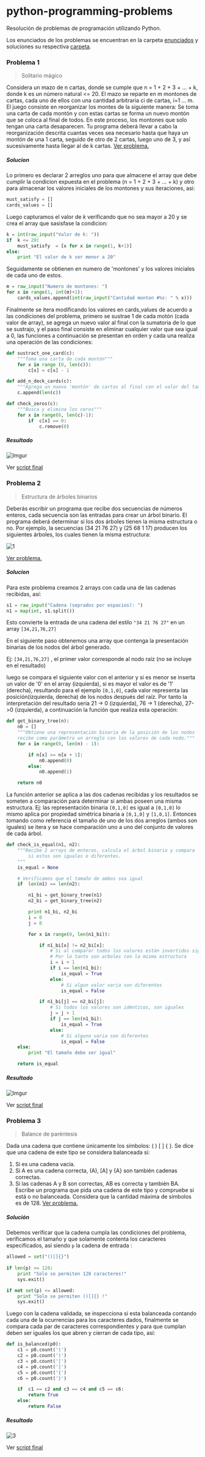 python-programming-problems
===========================

Resolución de problemas de programación utilizando Python.

Los enunciados de los problemas se encuentran en la carpeta [enunciados]() y soluciones su respectiva [carpeta]().


### Problema 1

>Solitario mágico

Considera un mazo de n cartas, donde se cumple que n = 1 + 2 + 3 + … + k, donde k es un número
natural <= 20. El mazo se reparte en m montones de cartas, cada uno de ellos con una cantidad arbitraria
ci de cartas, i=1 … m.
El juego consiste en reorganizar los montes de la siguiente manera: Se toma una carta de cada montón y
con estas cartas se forma un nuevo montón que se coloca al final de todos. En este proceso, los montones
que solo tengan una carta desaparecen.
Tu programa deberá llevar a cabo la reorganización descrita cuantas veces sea necesario hasta que haya
un montón de una 1 carta, seguido de otro de 2 cartas, luego uno de 3, y así sucesivamente hasta llegar
al de k cartas. [Ver problema.]() 


##### Solucion 

Lo primero es declarar 2 arreglos uno para que almacene el array que debe cumplir la 
condicion expuesta en el problema (n = 1 + 2 + 3 + … + k)  y otro para almacenar los valores 
iniciales de los montones y sus iteraciones, asi:

```python
must_satisfy = []
cards_values = []
```

Luego capturamos el valor de *k* verificando que no sea mayor a 20 y se crea el array que sasisfase la condicion:

```python
k = int(raw_input("Valor de k: "))
if  k <= 20:
    must_satisfy  = [x for x in range(1, k+1)]
else:
    print "El valor de k ser menor a 20"
```

Seguidamente se obtienen en numero de 'montones' y los valores iniciales de cada uno de estos.
```python
m = raw_input("Numero de montones: ")
for x in range(1, int(m)+1):
    cards_values.append(int(raw_input("Cantidad monton #%s: " % x)))      
```


Finalmente se itera modificando los valores en cards_values de acuerdo a las condiciones del problema,
primero se sustrae 1 de cada motón (cada valor de array), se agrega un nuevo valor al final con la sumatoria de lo que se 
sustrajo, y el paso final consiste en eliminar cualquier valor que sea igual a 0, las funciones a continuación
se presentan en orden y cada una realiza una operación de las condiciones:

```python
def sustract_one_card(c):
    """Toma una carta de cada montón"""
    for x in range (0, len(c)):
        c[x] = c[x] - 1

def add_n_deck_cards(c):
    """Agrega un nuevo 'montón' de cartas al final con el valor del tamaño de la lista"""
    c.append(len(c))

def check_zeros(c):
    """Busca y elimina los ceros"""
    for x in range(0, len(c)-1):
        if  c[x] == 0:
            c.remove(0)
```

##### Resultado

![Imgur](http://i.imgur.com/r5TpN1o.png)


Ver [script final]()


### Problema 2

>Estructura de árboles binarios

Deberás escribir un programa que recibe dos secuencias de números enteros, cada secuencia son las
entradas para crear un árbol binario. El programa deberá determinar si los dos árboles tienen la misma
estructura o no. Por ejemplo, la secuencias (34 21 76 27) y (25 68 1 17) producen los siguientes árboles,
los cuales tienen la misma estructura:

![1](http://i.imgur.com/TbnaCdJ.png)

[Ver problema.]() 


##### Solucion 

Para este problema creamos 2 arrays con cada una de las cadenas recibidas, así:

```python
s1 = raw_input("Cadena (seprados por espacios): ")
n1 = map(int, s1.split())
```

Esto convierte la entrada de una cadena del estilo `"34 21 76 27"` en un array `[34,21,76,27]`

En el siguiente paso obtenemos una array que contenga la presentación binarias de los nodos del árbol generado.

Ej: `[34,21,76,27]` , el primer valor corresponde al nodo raíz (no se incluye en el resultado)

luego se compara el siguiente valor con el anterior y si es menor se inserta un valor de '0' en el array (izquierda), 
si es mayor el valor es de '1' (derecha), resultando para el ejemplo `[0,1,0]`, cada valor representa las 
posición(izquierda, derecha) de los nodos después del raíz.
Por tanto la interpretación del resultado seria 21 -> 0 (izquierda), 76 -> 1 (derecha), 27->0 (izquierda), 
a continuación la función que realiza esta operación:

```python
def get_binary_tree(n):
    n0 = []
    """Obtiene una representación binaria de la posición de los nodos
    recibe como parámetro un arreglo con los valores de cada nodo."""
    for x in range(0, len(n) - 1):

        if n[x] >= n[x + 1]:
            n0.append(0)
        else:
            n0.append(1)

    return n0
```
La función anterior se aplica a las dos cadenas recibidas y los resultados se someten a comparación 
para determinar si ambas poseen una misma estructura. Ej:  las representación binaria `[0,1,0]` es igual a `[0,1,0]`
lo mismo aplica por propiedad simétrica binaria a `[0,1,0]` y `[1,0,1]`. Entonces tomando como referencia el tamaño de 
uno de los dos arreglos (ambos son iguales) se itera y se hace comparación uno a uno del conjunto de valores de 
cada árbol.


```python
def check_is_equal(n1, n2):
    """Recibe 2 arrays de enteros, calcula el árbol binario y compara 
        si estos son iguales o diferentes.
    """
    is_equal = None

    # Verificamos que el tamaño de ambos sea igual
    if  len(n1) == len(n2):

        n1_bi = get_binary_tree(n1)
        n2_bi = get_binary_tree(n2)

        print n1_bi, n2_bi
        i = 0
        j = 0

        for x in range(0, len(n1_bi)):

            if n1_bi[x] != n2_bi[x]:
                # Si al comparar todos los valores están invertidos significa que es el mismo árbol negado
                # Por lo tanto son arboles con la misma estructura
                i = i + 1
                if i == len(n1_bi):
                    is_equal = True
                else:
                    # Si algun valor varia son diferentes
                    is_equal = False

            if n1_bi[j] == n2_bi[j]:
                # Si todos los valores son idénticos, son iguales
                j = j + 1
                if j == len(n1_bi):
                    is_equal = True
                else:
                    # Si alguno varia son diferentes
                    is_equal = False
    else:
        print "El tamaño debe ser igual"

    return is_equal
```

##### Resultado

![Imgur](http://i.imgur.com/1HH5MXE.png)

Ver [script final]()


### Problema 3

>Balance de paréntesis

Dada una cadena que contiene únicamente los símbolos: ( ) [ ] { }. Se dice que una cadena de este tipo
se considera balanceada si:
1. Si es una cadena vacía.
2. Si A es una cadena correcta, (A), [A] y {A} son también cadenas correctas.
3. Si las cadenas A y B son correctas, AB es correcta y también BA.
Escribe un programa que pida una cadena de este tipo y compruebe si está o no balanceada. Considera
que la cantidad máxima de símbolos es de 128.
[Ver problema.]() 


##### Solución 


Debemos verificar que la cadena cumpla las condiciones del problema, verificamos el tamaño y que solamente contenta
los caracteres especificados, así siendo `p` la cadena de entrada :

```python
allowed = set("()[]{}")
    
if len(p) >= 128:
    print "Solo se permiten 128 caracteres!"
    sys.exit()

if not set(p) <= allowed:
    print "Solo se permiten ()[]{} !"
    sys.exit()
```

Luego con la cadena validada, se inspecciona si esta balanceada contando cada una de la ocurrencias para los
caracteres dados, finalmente se compara cada par de caracteres correspondientes y para que cumplan deben ser iguales
los que abren y cierran de cada tipo, así:

```python
def is_balanced(p0):
    c1 = p0.count('(')
    c2 = p0.count(')')
    c3 = p0.count('[')
    c4 = p0.count(']')
    c5 = p0.count('{')
    c6 = p0.count('}')

    if  c1 == c2 and c3 == c4 and c5 == c6:
        return True
    else:
        return False
```

##### Resultado

![3](http://i.imgur.com/BOTBUaH.png)

Ver [script final]()
